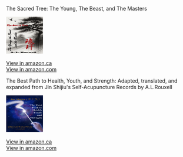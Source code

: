 The Sacred Tree: The Young, The Beast, and The Masters 

 <img src="/_posts/Tree.jpg" alt="Tree image" style="height: 100px; width:100px;"/>

[View in amazon.ca](https://www.amazon.ca/dp/B0DYGK9GJJ)      
[View in amazon.com](https://www.amazon.com/dp/B0DYGK9GJJ)

The Best Path to Health, Youth, and Strength: Adapted, translated, and expanded from Jin Shijiu's Self-Acupuncture Records by A.L.Rouxell

 <img src="/_posts/The Best Path.jpg" alt="The Best Path image" style="height: 100px; width:100px;"/>
 
[View in amazon.ca](https://www.amazon.ca/dp/B0F5X48R3S)    
[View in amazon.com](https://www.amazon.com/dp/B0F5X48R3S)
